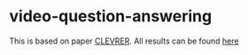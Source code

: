 # video-question-answering
This is based on paper [CLEVRER](https://arxiv.org/abs/1910.01442). All results can be found [here](../master/src/COL775_DL_A2.pdf) 
